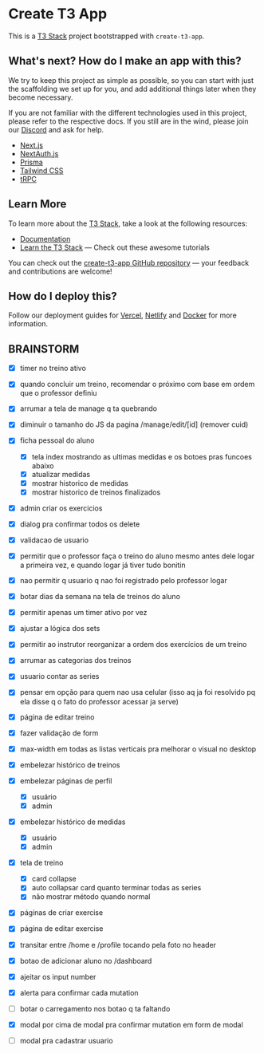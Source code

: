 # Create T3 App

This is a [T3 Stack](https://create.t3.gg/) project bootstrapped with `create-t3-app`.

## What's next? How do I make an app with this?

We try to keep this project as simple as possible, so you can start with just the scaffolding we set up for you, and add additional things later when they become necessary.

If you are not familiar with the different technologies used in this project, please refer to the respective docs. If you still are in the wind, please join our [Discord](https://t3.gg/discord) and ask for help.

- [Next.js](https://nextjs.org)
- [NextAuth.js](https://next-auth.js.org)
- [Prisma](https://prisma.io)
- [Tailwind CSS](https://tailwindcss.com)
- [tRPC](https://trpc.io)

## Learn More

To learn more about the [T3 Stack](https://create.t3.gg/), take a look at the following resources:

- [Documentation](https://create.t3.gg/)
- [Learn the T3 Stack](https://create.t3.gg/en/faq#what-learning-resources-are-currently-available) — Check out these awesome tutorials

You can check out the [create-t3-app GitHub repository](https://github.com/t3-oss/create-t3-app) — your feedback and contributions are welcome!

## How do I deploy this?

Follow our deployment guides for [Vercel](https://create.t3.gg/en/deployment/vercel), [Netlify](https://create.t3.gg/en/deployment/netlify) and [Docker](https://create.t3.gg/en/deployment/docker) for more information.

## BRAINSTORM

- [x] timer no treino ativo
- [x] quando concluir um treino, recomendar o próximo com base em ordem que o professor definiu
- [x] arrumar a tela de manage q ta quebrando
- [x] diminuir o tamanho do JS da pagina /manage/edit/\[id\] (remover cuid)
- [x] ficha pessoal do aluno
  - [x] tela index mostrando as ultimas medidas e os botoes pras funcoes abaixo
  - [x] atualizar medidas
  - [x] mostrar historico de medidas
  - [x] mostrar historico de treinos finalizados
- [x] admin criar os exercicios
- [x] dialog pra confirmar todos os delete

- [x] validacao de usuario
- [x] permitir que o professor faça o treino do aluno mesmo antes dele logar a primeira vez, e quando logar já tiver tudo bonitin
- [x] nao permitir q usuario q nao foi registrado pelo professor logar

- [x] botar dias da semana na tela de treinos do aluno
- [x] permitir apenas um timer ativo por vez

- [x] ajustar a lógica dos sets
- [x] permitir ao instrutor reorganizar a ordem dos exercícios de um treino
- [x] arrumar as categorias dos treinos
- [x] usuario contar as series

- [x] pensar em opção para quem nao usa celular (isso aq ja foi resolvido pq ela disse q o fato do professor acessar ja serve)

- [x] página de editar treino
- [x] fazer validação de form

- [x] max-width em todas as listas verticais pra melhorar o visual no desktop
- [x] embelezar histórico de treinos
- [x] embelezar páginas de perfil
  - [x] usuário
  - [x] admin
- [x] embelezar histórico de medidas
  - [x] usuário
  - [x] admin
- [x] tela de treino
  - [x] card collapse
  - [x] auto collapsar card quanto terminar todas as series
  - [x] não mostrar método quando normal
- [x] páginas de criar exercise
- [x] página de editar exercise
- [x] transitar entre /home e /profile tocando pela foto no header
- [x] botao de adicionar aluno no /dashboard
- [x] ajeitar os input number

- [x] alerta para confirmar cada mutation
- [ ] botar o carregamento nos botao q ta faltando
- [x] modal por cima de modal pra confirmar mutation em form de modal
- [ ] modal pra cadastrar usuario
